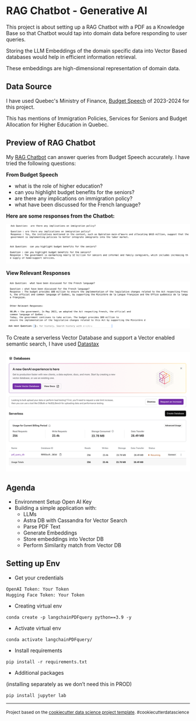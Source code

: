 RAG Chatbot - Generative AI
==============================

This project is about setting up a RAG Chatbot with a PDF as a Knowledge Base so that Chatbot would tap into domain data before responding to user queries. 

Storing the LLM Embeddings of the domain specific data into Vector Based databases would help in efficient information retrieval.

These embeddings are high-dimensional representation of domain data.

## Data Source

I have used Quebec's Ministry of Finance, [Budget Speech](https://www.finances.gouv.qc.ca/Budget_and_update/budget/speech.asp) of 2023-2024 for this project.

This has mentions of Immigration Policies, Services for Seniors and Budget Allocation for Higher Education in Quebec.


## Preview of RAG Chatbot

My [RAG Chatbot](https://github.com/singh-karanpal/datascience/blob/main/Generative%20AI/RAG%20Chatbot%20-%20Vector%20Enabled%20Semantic%20Search/RAG%20Chatbot.ipynb) can answer queries from Budget Speech accurately. I have tried the following questions:

**From Budget Speech**
- what is the role of higher education?
- can you highlight budget benefits for the seniors?
- are there any implications on immigration policy?
- what have been discussed for the French language?

**Here are some responses from the Chatbot:**

<img src='img/img1.png'></img>
<img src='img/img2.png'></img>

**View Relevant Responses**

<img src='img/img3.png'></img>

To Create a serverless Vector Database and support a Vector enabled semantic search, I have used [Datastax](https://docs.datastax.com/en/home/docs/index.html)

<img src='img/img4.png'></img>


## Agenda

- Environment Setup Open AI Key
- Building a simple application with:
    - LLMs 
    - Astra DB with Cassandra for Vector Search
    - Parse PDF Text
    - Generate Embeddings
    - Store embeddings into Vector DB
    - Perform Similarity match from Vector DB

## Setting up Env

- Get your credentials
```
OpenAI Token: Your Token
Hugging Face Token: Your Token
```

- Creating virtual env
```
conda create -p langchainPDFquery python==3.9 -y
```

- Activate virtual env
```
conda activate langchainPDFquery/
```

- Install requirements
```
pip install -r requirements.txt
```

- Additional packages

(installing separately as we don’t need this in PROD)
```
pip install jupyter lab  
```








--------

<p><small>Project based on the <a target="_blank" href="https://drivendata.github.io/cookiecutter-data-science/">cookiecutter data science project template</a>. #cookiecutterdatascience</small></p>
